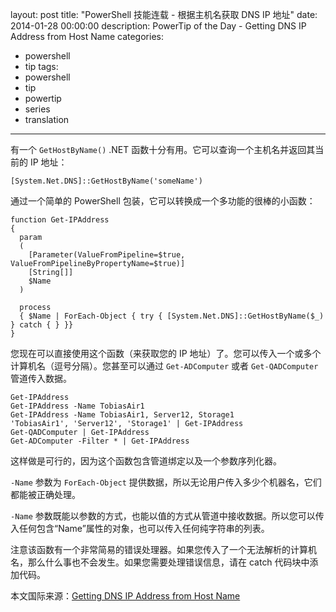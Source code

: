 ﻿layout: post
title: "PowerShell 技能连载 - 根据主机名获取 DNS IP 地址"
date: 2014-01-28 00:00:00
description: PowerTip of the Day - Getting DNS IP Address from Host Name
categories:
- powershell
- tip
tags:
- powershell
- tip
- powertip
- series
- translation
---
有一个 `GetHostByName()` .NET 函数十分有用。它可以查询一个主机名并返回其当前的 IP 地址：

	[System.Net.DNS]::GetHostByName('someName')

通过一个简单的 PowerShell 包装，它可以转换成一个多功能的很棒的小函数：

	function Get-IPAddress
	{
	  param
	  (
	    [Parameter(ValueFromPipeline=$true, ValueFromPipelineByPropertyName=$true)]
	    [String[]]
	    $Name
	  )
	
	  process
	  { $Name | ForEach-Object { try { [System.Net.DNS]::GetHostByName($_) } catch { } }}
	}

您现在可以直接使用这个函数（来获取您的 IP 地址）了。您可以传入一个或多个计算机名（逗号分隔）。您甚至可以通过 `Get-ADComputer` 或者 `Get-QADComputer` 管道传入数据。

	Get-IPAddress
	Get-IPAddress -Name TobiasAir1
	Get-IPAddress -Name TobiasAir1, Server12, Storage1
	'TobiasAir1', 'Server12', 'Storage1' | Get-IPAddress
	Get-QADComputer | Get-IPAddress
	Get-ADComputer -Filter * | Get-IPAddress

这样做是可行的，因为这个函数包含管道绑定以及一个参数序列化器。

`-Name` 参数为 `ForEach-Object` 提供数据，所以无论用户传入多少个机器名，它们都能被正确处理。

`-Name` 参数既能以参数的方式，也能以值的方式从管道中接收数据。所以您可以传入任何包含“Name”属性的对象，也可以传入任何纯字符串的列表。

注意该函数有一个非常简易的错误处理器。如果您传入了一个无法解析的计算机名，那么什么事也不会发生。如果您需要处理错误信息，请在 catch 代码块中添加代码。

<!--more-->
本文国际来源：[Getting DNS IP Address from Host Name](http://powershell.com/cs/blogs/tips/archive/2014/01/28/getting-dns-ip-address-from-host-name.aspx)

